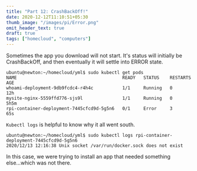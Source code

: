 ```yaml
---
title: "Part 12: CrashBackOff!"
date: 2020-12-12T11:10:51+05:30
thumb_image: "/images/pi/Error.png"
omit_header_text: true
draft: true
tags: ["homecloud", "computers"]
---
```


Sometimes the app you download will not start.  It's status will initially be CrashBackOff, and then eventually it will settle into ERROR state.

```
ubuntu@newton:~/homecloud/yml$ sudo kubectl get pods
NAME                                        READY   STATUS    RESTARTS   AGE
whoami-deployment-9db9fcdc4-r4h4c           1/1     Running   0          12h
mysite-nginx-5559ffd776-sjs9l               1/1     Running   0          5h5m
rpi-container-deployment-7445cfcd9d-5g5n6   0/1     Error     3          65s
```

`Kubectl logs` is helpful to know why it all went south.

```
ubuntu@newton:~/homecloud/yml$ sudo kubectl logs rpi-container-deployment-7445cfcd9d-5g5n6
2020/12/13 12:16:38 Unix socket /var/run/docker.sock does not exist
```

In this case, we were trying to install an app that needed something else...which was not there. 